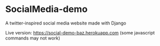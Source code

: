 # SocialMedia-demo
 A twitter-inspired social media website made with Django

Live version:
   https://social-demo-baz.herokuapp.com
   (some javascript commands may not work)
